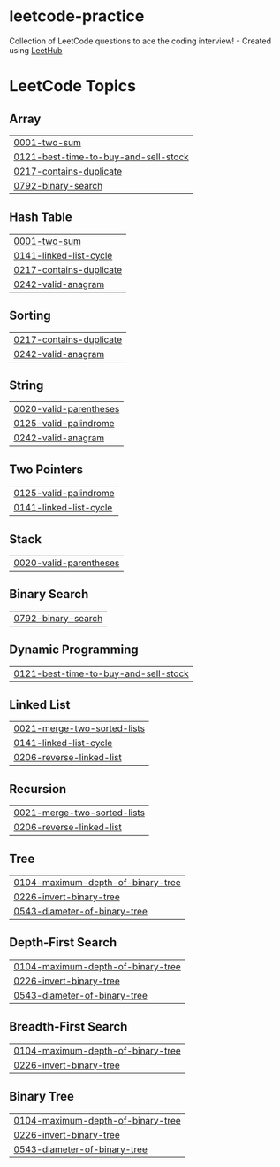# leetcode-practice
Collection of LeetCode questions to ace the coding interview! - Created using [LeetHub](https://github.com/QasimWani/LeetHub)

<!---LeetCode Topics Start-->
# LeetCode Topics
## Array
|  |
| ------- |
| [0001-two-sum](https://github.com/LoudShrimp/leetcode-practice/tree/master/0001-two-sum) |
| [0121-best-time-to-buy-and-sell-stock](https://github.com/LoudShrimp/leetcode-practice/tree/master/0121-best-time-to-buy-and-sell-stock) |
| [0217-contains-duplicate](https://github.com/LoudShrimp/leetcode-practice/tree/master/0217-contains-duplicate) |
| [0792-binary-search](https://github.com/LoudShrimp/leetcode-practice/tree/master/0792-binary-search) |
## Hash Table
|  |
| ------- |
| [0001-two-sum](https://github.com/LoudShrimp/leetcode-practice/tree/master/0001-two-sum) |
| [0141-linked-list-cycle](https://github.com/LoudShrimp/leetcode-practice/tree/master/0141-linked-list-cycle) |
| [0217-contains-duplicate](https://github.com/LoudShrimp/leetcode-practice/tree/master/0217-contains-duplicate) |
| [0242-valid-anagram](https://github.com/LoudShrimp/leetcode-practice/tree/master/0242-valid-anagram) |
## Sorting
|  |
| ------- |
| [0217-contains-duplicate](https://github.com/LoudShrimp/leetcode-practice/tree/master/0217-contains-duplicate) |
| [0242-valid-anagram](https://github.com/LoudShrimp/leetcode-practice/tree/master/0242-valid-anagram) |
## String
|  |
| ------- |
| [0020-valid-parentheses](https://github.com/LoudShrimp/leetcode-practice/tree/master/0020-valid-parentheses) |
| [0125-valid-palindrome](https://github.com/LoudShrimp/leetcode-practice/tree/master/0125-valid-palindrome) |
| [0242-valid-anagram](https://github.com/LoudShrimp/leetcode-practice/tree/master/0242-valid-anagram) |
## Two Pointers
|  |
| ------- |
| [0125-valid-palindrome](https://github.com/LoudShrimp/leetcode-practice/tree/master/0125-valid-palindrome) |
| [0141-linked-list-cycle](https://github.com/LoudShrimp/leetcode-practice/tree/master/0141-linked-list-cycle) |
## Stack
|  |
| ------- |
| [0020-valid-parentheses](https://github.com/LoudShrimp/leetcode-practice/tree/master/0020-valid-parentheses) |
## Binary Search
|  |
| ------- |
| [0792-binary-search](https://github.com/LoudShrimp/leetcode-practice/tree/master/0792-binary-search) |
## Dynamic Programming
|  |
| ------- |
| [0121-best-time-to-buy-and-sell-stock](https://github.com/LoudShrimp/leetcode-practice/tree/master/0121-best-time-to-buy-and-sell-stock) |
## Linked List
|  |
| ------- |
| [0021-merge-two-sorted-lists](https://github.com/LoudShrimp/leetcode-practice/tree/master/0021-merge-two-sorted-lists) |
| [0141-linked-list-cycle](https://github.com/LoudShrimp/leetcode-practice/tree/master/0141-linked-list-cycle) |
| [0206-reverse-linked-list](https://github.com/LoudShrimp/leetcode-practice/tree/master/0206-reverse-linked-list) |
## Recursion
|  |
| ------- |
| [0021-merge-two-sorted-lists](https://github.com/LoudShrimp/leetcode-practice/tree/master/0021-merge-two-sorted-lists) |
| [0206-reverse-linked-list](https://github.com/LoudShrimp/leetcode-practice/tree/master/0206-reverse-linked-list) |
## Tree
|  |
| ------- |
| [0104-maximum-depth-of-binary-tree](https://github.com/LoudShrimp/leetcode-practice/tree/master/0104-maximum-depth-of-binary-tree) |
| [0226-invert-binary-tree](https://github.com/LoudShrimp/leetcode-practice/tree/master/0226-invert-binary-tree) |
| [0543-diameter-of-binary-tree](https://github.com/LoudShrimp/leetcode-practice/tree/master/0543-diameter-of-binary-tree) |
## Depth-First Search
|  |
| ------- |
| [0104-maximum-depth-of-binary-tree](https://github.com/LoudShrimp/leetcode-practice/tree/master/0104-maximum-depth-of-binary-tree) |
| [0226-invert-binary-tree](https://github.com/LoudShrimp/leetcode-practice/tree/master/0226-invert-binary-tree) |
| [0543-diameter-of-binary-tree](https://github.com/LoudShrimp/leetcode-practice/tree/master/0543-diameter-of-binary-tree) |
## Breadth-First Search
|  |
| ------- |
| [0104-maximum-depth-of-binary-tree](https://github.com/LoudShrimp/leetcode-practice/tree/master/0104-maximum-depth-of-binary-tree) |
| [0226-invert-binary-tree](https://github.com/LoudShrimp/leetcode-practice/tree/master/0226-invert-binary-tree) |
## Binary Tree
|  |
| ------- |
| [0104-maximum-depth-of-binary-tree](https://github.com/LoudShrimp/leetcode-practice/tree/master/0104-maximum-depth-of-binary-tree) |
| [0226-invert-binary-tree](https://github.com/LoudShrimp/leetcode-practice/tree/master/0226-invert-binary-tree) |
| [0543-diameter-of-binary-tree](https://github.com/LoudShrimp/leetcode-practice/tree/master/0543-diameter-of-binary-tree) |
<!---LeetCode Topics End-->
